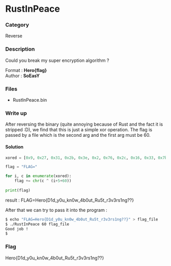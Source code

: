 # RustInPeace

### Category

Reverse

### Description

Could you break my super encryption algorithm ?

Format : **Hero{flag}**<br>
Author : **SoEasY**

### Files

- RustInPeace.bin

### Write up

After reversing the binary (quite annoying because of Rust and the fact it is stripped :D), we find that this is just a simple xor operation. The flag is passed by a file which is the second arg and the first arg must be 60.

#### Solution

```python
xored = [0x9, 0x27, 0x31, 0x2b, 0x3e, 0x2, 0x76, 0x2c, 0x16, 0x33, 0x7b, 0x39, 0x12, 0x25, 0x21, 0x60, 0x26, 0xd, 0x67, 0x36, 0x65, 0x23, 0x23, 0x7, 0xb, 0x2f, 0x6e, 0x28, 0x2, 0x2c, 0x6c, 0x16, 0x52, 0x10, 0x10, 0x55, 0xb, 0x1, 0x58, 0x57, 0x14, 0x60]

flag = "FLAG="

for i, c in enumerate(xored):
    flag += chr(c ^ (i+5+60))
    
print(flag)
```
result : FLAG=Hero{D1d_y0u_kn0w_4b0ut_Ru5t_r3v3rs1ng??}

After that we can try to pass it into the program : 
```bash
$ echo "FLAG=Hero{D1d_y0u_kn0w_4b0ut_Ru5t_r3v3rs1ng??}" > flag_file
$ ./RustInPeace 60 flag_file
Good job !
$
```

### Flag

Hero{D1d_y0u_kn0w_4b0ut_Ru5t_r3v3rs1ng??}
